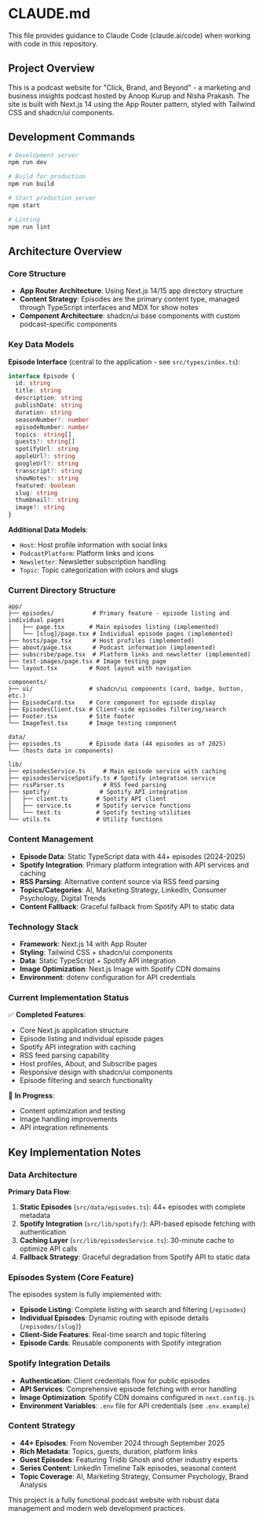 # CLAUDE.md

This file provides guidance to Claude Code (claude.ai/code) when working with code in this repository.

## Project Overview

This is a podcast website for "Click, Brand, and Beyond" - a marketing and business insights podcast hosted by Anoop Kurup and Nisha Prakash. The site is built with Next.js 14 using the App Router pattern, styled with Tailwind CSS and shadcn/ui components.

## Development Commands

```bash
# Development server
npm run dev

# Build for production
npm run build

# Start production server
npm start

# Linting
npm run lint
```

## Architecture Overview

### Core Structure
- **App Router Architecture**: Using Next.js 14/15 app directory structure
- **Content Strategy**: Episodes are the primary content type, managed through TypeScript interfaces and MDX for show notes
- **Component Architecture**: shadcn/ui base components with custom podcast-specific components

### Key Data Models

**Episode Interface** (central to the application - see `src/types/index.ts`):
```typescript
interface Episode {
  id: string
  title: string
  description: string
  publishDate: string
  duration: string
  seasonNumber?: number
  episodeNumber: number
  topics: string[]
  guests?: string[]
  spotifyUrl: string
  appleUrl?: string
  googleUrl?: string
  transcript?: string
  showNotes?: string
  featured: boolean
  slug: string
  thumbnail?: string
  image?: string
}
```

**Additional Data Models**:
- `Host`: Host profile information with social links
- `PodcastPlatform`: Platform links and icons
- `Newsletter`: Newsletter subscription handling
- `Topic`: Topic categorization with colors and slugs

### Current Directory Structure
```
app/
├── episodes/           # Primary feature - episode listing and individual pages
│   ├── page.tsx       # Main episodes listing (implemented)
│   └── [slug]/page.tsx # Individual episode pages (implemented)
├── hosts/page.tsx      # Host profiles (implemented)
├── about/page.tsx      # Podcast information (implemented)
├── subscribe/page.tsx  # Platform links and newsletter (implemented)
├── test-images/page.tsx # Image testing page
└── layout.tsx         # Root layout with navigation

components/
├── ui/                # shadcn/ui components (card, badge, button, etc.)
├── EpisodeCard.tsx    # Core component for episode display
├── EpisodesClient.tsx # Client-side episodes filtering/search
├── Footer.tsx         # Site footer
└── ImageTest.tsx      # Image testing component

data/
├── episodes.ts        # Episode data (44 episodes as of 2025)
└── (hosts data in components)

lib/
├── episodesService.ts     # Main episode service with caching
├── episodesServiceSpotify.ts # Spotify integration service
├── rssParser.ts           # RSS feed parsing
├── spotify/              # Spotify API integration
│   ├── client.ts        # Spotify API client
│   ├── service.ts       # Spotify service functions
│   └── test.ts          # Spotify testing utilities
└── utils.ts             # Utility functions
```

### Content Management
- **Episode Data**: Static TypeScript data with 44+ episodes (2024-2025)
- **Spotify Integration**: Primary platform integration with API services and caching
- **RSS Parsing**: Alternative content source via RSS feed parsing
- **Topics/Categories**: AI, Marketing Strategy, LinkedIn, Consumer Psychology, Digital Trends
- **Content Fallback**: Graceful fallback from Spotify API to static data

### Technology Stack
- **Framework**: Next.js 14 with App Router
- **Styling**: Tailwind CSS + shadcn/ui components
- **Data**: Static TypeScript + Spotify API integration
- **Image Optimization**: Next.js Image with Spotify CDN domains
- **Environment**: dotenv configuration for API credentials

### Current Implementation Status
✅ **Completed Features**:
- Core Next.js application structure
- Episode listing and individual episode pages
- Spotify API integration with caching
- RSS feed parsing capability
- Host profiles, About, and Subscribe pages
- Responsive design with shadcn/ui components
- Episode filtering and search functionality

🔄 **In Progress**:
- Content optimization and testing
- Image handling improvements
- API integration refinements

## Key Implementation Notes

### Data Architecture
**Primary Data Flow**:
1. **Static Episodes** (`src/data/episodes.ts`): 44+ episodes with complete metadata
2. **Spotify Integration** (`src/lib/spotify/`): API-based episode fetching with authentication
3. **Caching Layer** (`src/lib/episodesService.ts`): 30-minute cache to optimize API calls
4. **Fallback Strategy**: Graceful degradation from Spotify API to static data

### Episodes System (Core Feature)
The episodes system is fully implemented with:
- **Episode Listing**: Complete listing with search and filtering (`/episodes`)
- **Individual Episodes**: Dynamic routing with episode details (`/episodes/[slug]`)
- **Client-Side Features**: Real-time search and topic filtering
- **Episode Cards**: Reusable components with Spotify integration

### Spotify Integration Details
- **Authentication**: Client credentials flow for public episodes
- **API Services**: Comprehensive episode fetching with error handling
- **Image Optimization**: Spotify CDN domains configured in `next.config.js`
- **Environment Variables**: `.env` file for API credentials (see `.env.example`)

### Content Strategy
- **44+ Episodes**: From November 2024 through September 2025
- **Rich Metadata**: Topics, guests, duration, platform links
- **Guest Episodes**: Featuring Tridib Ghosh and other industry experts
- **Series Content**: LinkedIn Timeline Talk episodes, seasonal content
- **Topic Coverage**: AI, Marketing Strategy, Consumer Psychology, Brand Analysis

This project is a fully functional podcast website with robust data management and modern web development practices.